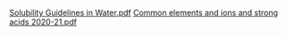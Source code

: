 [Solubility Guidelines in Water.pdf](https://github.com/Busaba-Nicholas/Main/files/7325673/Solubility.Guidelines.in.Water.pdf)
[Common elements and ions and strong acids 2020-21.pdf](https://github.com/Busaba-Nicholas/Main/files/7325674/Common.elements.and.ions.and.strong.acids.2020-21.pdf)

